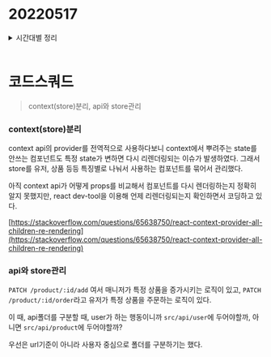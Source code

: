 # 20220517

<details>
<summary>시간대별 정리</summary>

### 아침

### 오전

context 분리

### 오후

context분리하면서 생긴문제

product요청이면서 유저도 변경해야함

⇒ api대로 store를 만들어야한다고 생각했는데 그렇게 하지 않는 것으로 해결

- products는 계속 get요청만하고
- 유저가 주문하고 dispatch로 getProducts요청함

api를 어떻게 모아둘까?

- 1번: 사용하는 주체별로
- 2번: path기준으로

### 저녁

기술 구현 마무리

protected router vs privated router

[https://cotak.tistory.com/108](https://cotak.tistory.com/108)

</details>
<br>

# 코드스쿼드

> context(store)분리, api와 store관리

### context(store)분리

context api의 provider를 전역적으로 사용하다보니 context에서 뿌려주는 state를 안쓰는 컴포넌트도 특정 state가 변하면 다시 리렌더링되는 이슈가 발생하였다. 그래서 store를 유저, 상품 등등 특징별로 나눠서 사용하는 컴포넌트를 묶어서 관리했다.

아직 context api가 어떻게 props를 비교해서 컴포넌트를 다시 렌더링하는지 정확히 알지 못했지만, react dev-tool을 이용해 언제 리렌더링되는지 확인하면서 코딩하고 있다.

[https://stackoverflow.com/questions/65638750/react-context-provider-all-children-re-rendering](https://stackoverflow.com/questions/65638750/react-context-provider-all-children-re-rendering)

### api와 store관리

`PATCH /product/:id/add` 여서 매니저가 특정 상품을 증가시키는 로직이 있고, `PATCH /product/:id/order`라고 유저가 특정 상품을 주문하는 로직이 있다.

이 때, api폴더를 구분할 때, user가 하는 행동이니까 `src/api/user`에 두어야할까, 아니면 `src/api/product`에 두어야할까?

우선은 url기준이 아니라 사용자 중심으로 폴더를 구분하기는 했다.
